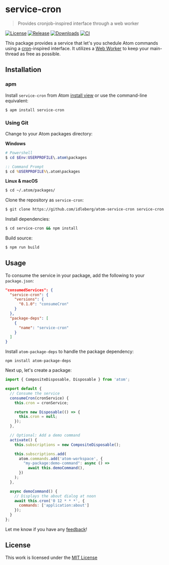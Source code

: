 # service-cron

> Provides cronjob-inspired interface through a web worker

[![License](https://img.shields.io/github/license/idleberg/atom-service-cron?color=blue&style=for-the-badge)](https://github.com/idleberg/atom-service-cron/blob/master/LICENSE)
[![Release](https://img.shields.io/github/v/release/idleberg/atom-service-cron?style=for-the-badge)](https://github.com/idleberg/atom-service-cron/releases)
[![Downloads](https://img.shields.io/pulsar/dt/service-cron?style=for-the-badge&color=slateblue)](https://web.pulsar-edit.dev/packages/service-cron)
[![CI](https://img.shields.io/github/actions/workflow/status/idleberg/atom-service-cron/default.yml?style=for-the-badge)](https://github.com/idleberg/atom-service-cron/actions)

This package provides a service that let's you schedule Atom commands using a [cron][Cron]-inspired interface. It utilizes a [Web Worker][Web Workers] to keep your main-thread as free as possible.

## Installation

### apm

Install `service-cron` from Atom [install view](atom://settings-view/show-package?package=service-cron) or use the command-line equivalent:

`$ apm install service-cron`

### Using Git

Change to your Atom packages directory:

**Windows**

```powershell
# Powershell
$ cd $Env:USERPROFILE\.atom\packages
```

```cmd
:: Command Prompt
$ cd %USERPROFILE%\.atom\packages
```

**Linux & macOS**

```bash
$ cd ~/.atom/packages/
```

Clone the repository as `service-cron`:

```bash
$ git clone https://github.com/idleberg/atom-service-cron service-cron
```

Install dependencies:

```bash
$ cd service-cron && npm install
```

Build source:

```bash
$ npm run build
```

## Usage

To consume the service in your package, add the following to your `package.json`:

```json
"consumedServices": {
  "service-cron": {
    "versions": {
      "0.1.0": "consumeCron"
    }
  },
  "package-deps": [
    {
      "name": "service-cron"
    }
  ]
}
```

Install `atom-package-deps` to handle the package dependency:

`npm install atom-package-deps`

Next up, let's create a package:

```js
import { CompositeDisposable, Disposable } from 'atom';

export default {
  // Consume the service
  consumeCron(cronService) {
    this.cron = cronService;

    return new Disposable(() => {
      this.cron = null;
    });
  },

  // Optional: Add a demo command
  activate() {
    this.subscriptions = new CompositeDisposable();

    this.subscriptions.add(
      atom.commands.add('atom-workspace', {
        "my-package:demo-command": async () =>
          await this.demoCommand(),
      })
    );
  },

  async demoCommand() {
    // Displays the about dialog at noon
    await this.cron('0 12 * * *', {
      commands: ['application:about']
    });
  }
};
```

Let me know if you have any [feedback][Discussions]!

## License

This work is licensed under the [MIT License](LICENSE)

[Cron]: https://www.wikiwand.com/en/Cron
[Web Workers]: https://developer.mozilla.org/en-US/docs/Web/API/Web_Workers_API/Using_web_workers
[Discussions]: https://github.com/idleberg/atom-service-cron/discussions
